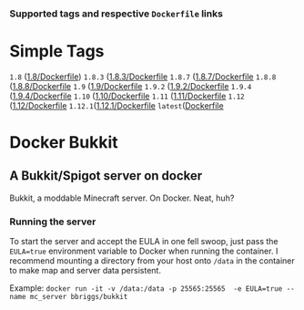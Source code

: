 ### Supported tags and respective `Dockerfile` links

# Simple Tags

`1.8` ([1.8/Dockerfile](1.8/Dockerfile))
`1.8.3` ([1.8.3/Dockerfile](1.8.3/Dockerfile)
`1.8.7` ([1.8.7/Dockerfile](1.8.7/Dockerfile)
`1.8.8` ([1.8.8/Dockerfile](1.8.8/Dockerfile)
`1.9` ([1.9/Dockerfile](1.9/Dockerfile)
`1.9.2` ([1.9.2/Dockerfile](1.9.2/Dockerfile)
`1.9.4` ([1.9.4/Dockerfile](1.9.4/Dockerfile)
`1.10` ([1.10/Dockerfile](1.10/Dockerfile)
`1.11` ([1.11/Dockerfile](1.11/Dockerfile)
`1.12` ([1.12/Dockerfile](1.12/Dockerfile)
`1.12.1`([1.12.1/Dockerfile](1.12.1/Dockerfile)
`latest`([Dockerfile](Dockerfile)

# Docker Bukkit
## A Bukkit/Spigot server on docker
Bukkit, a moddable Minecraft server. On Docker. Neat, huh?

### Running the server
To start the server and accept the EULA in one fell swoop, just pass the `EULA=true` environment variable to Docker when running the container. I recommend mounting a directory from your host onto `/data` in the container to make map and server data persistent. 

Example:
`docker run -it -v /data:/data -p 25565:25565  -e EULA=true --name mc_server bbriggs/bukkit` 
